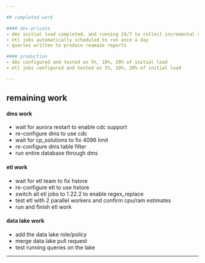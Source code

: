 ```yaml
---

## completed work

#### dev-private
- dms initial load completed, and running 24/7 to collect incremental changes
- etl jobs automatically scheduled to run once a day
- queries written to produce reamaze reports

#### production
- dms configured and tested on 5%, 10%, 20% of initial load
- etl jobs configured and tested on 5%, 10%, 20% of initial load

---
```


## remaining work

#### dms work
  - wait for aurora restart to enable cdc support
  - re-configure dms to use cdc
  - wait for cp_solutions to fix 4096 limit
  - re-configure dms table filter
  - run entire database through dms

#### etl work
  - wait for etl team to fix hstore
  - re-configure etl to use hstore
  - switch all etl jobs to 1.22.2 to enable regex_replace
  - test etl with 2 parallel workers and confirm cpu/ram estimates
  - run and finish etl work

#### data lake work
  - add the data lake role/policy
  - merge data lake pull request
  - test running queries on the lake

---
